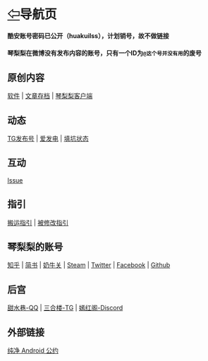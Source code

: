 # [⇦][]导航页
  
#### 酷安账号密码已公开（huakuilss），计划销号，故不做链接
#### 琴梨梨在微博没有发布内容的账号，只有一个ID为`@这个号并没有用`的废号
  
## 原创内容  
[软件][] | [文章存档][] | [琴梨梨客户端][]  
  
## 动态  
[TG发布号][] | [爱发电][] | [填坑状态][]  
  
## 互动  
[Issue][]  
  
## 指引  
[搬运指引][] | [被修改指引][]  
  
## 琴梨梨的账号  
[知乎][] | [简书][] | [奶牛关][] | [Steam][] | [Twitter][] | [Facebook][] | [Github][]  
  
## 后宫  
[甜水巷-QQ][] | [三合楼-TG][] | [嫣红阁-Discord][]
  
## 外部链接  
[纯净 Android 公约][]  


[⇦]: README.md
[软件]: https://github.com/qinlili23333/QinliliArticles/releases/
[文章存档]: ArticleSave/list.md
[TG发布号]: https://t.me/qinlilibeta
[纯净 Android 公约]: https://pure.qinlili.bid
[琴梨梨客户端]: https://github.com/qinlili23333/QinliliArticles/releases/tag/QinliliClient
[爱发电]: https://afdian.net/@qinliliAPP
[Issue]: https://github.com/qinlili23333/QinliliArticles/issues
[填坑状态]: https://github.com/qinlili23333/QinliliArticles/projects/
[搬运指引]: Copyright/Guide.md
[被修改指引]: Copyright/MyAppIsChanged.md
[知乎]: https://www.zhihu.com/people/qinlili233/
[简书]: https://www.jianshu.com/u/96fffad4d6bd
[奶牛关]: https://cowlevel.net/people/qinlili
[Steam]: https://steamcommunity.com/id/QINLILI/
[甜水巷-QQ]: https://qm.qq.com/cgi-bin/qm/qr?k=f_Nc6Gt0n-jBMNCjpopNJf6-mnoRLY5x
[三合楼-TG]: https://t.me/sanhelou
[嫣红阁-Discord]: https://discord.gg/n8EwMFn
[Twitter]: https://twitter.com/qinlili233
[Facebook]: https://www.facebook.com/qinlili233
[Github]: https://github.com/qinlili23333
